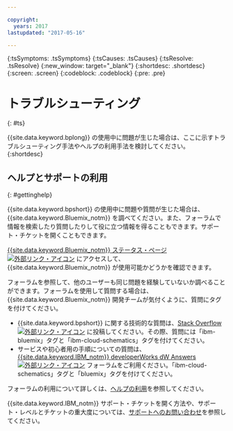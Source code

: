```yaml
---

copyright:
  years: 2017
lastupdated: "2017-05-16"

---
```


{:tsSymptoms: .tsSymptoms}
{:tsCauses: .tsCauses}
{:tsResolve: .tsResolve}
{:new_window: target="_blank"}
{:shortdesc: .shortdesc}
{:screen: .screen}
{:codeblock: .codeblock}
{:pre: .pre}

# トラブルシューティング
{: #ts}

{{site.data.keyword.bplong}} の使用中に問題が生じた場合は、ここに示すトラブルシューティング手法やヘルプの利用手法を検討してください。
{:shortdesc}


## ヘルプとサポートの利用
{: #gettinghelp}

{{site.data.keyword.bpshort}} の使用中に問題や質問が生じた場合は、{{site.data.keyword.Bluemix_notm}} を調べてください。また、フォーラムで情報を検索したり質問したりして役に立つ情報を得ることもできます。サポート・チケットを開くこともできます。

<a href="https://developer.ibm.com/bluemix/support/#status" target="_blank">{{site.data.keyword.Bluemix_notm}} ステータス・ページ <img src="../../icons/launch-glyph.svg" alt="外部リンク・アイコン"></a> にアクセスして、{{site.data.keyword.Bluemix_notm}} が使用可能かどうかを確認できます。

フォーラムを参照して、他のユーザーも同じ問題を経験していないか調べることができます。フォーラムを使用して質問する場合は、{{site.data.keyword.Bluemix_notm}} 開発チームが気付くように、質問にタグを付けてください。
  * {{site.data.keyword.bpshort}} に関する技術的な質問は、<a href="http://stackoverflow.com/search?q=ibm-cloud-schematics+ibm-bluemix" target="_blank">Stack Overflow <img src="../../icons/launch-glyph.svg" alt="外部リンク・アイコン"></a> に投稿してください。その際、質問には「ibm-bluemix」タグと「ibm-cloud-schematics」タグを付けてください。
  * サービスや初心者用の手順についての質問は、<a href="https://developer.ibm.com/answers/topics/ibm-cloud-schematics/?smartspace=bluemix" target="_blank">{{site.data.keyword.IBM_notm}} developerWorks dW Answers <img src="../../icons/launch-glyph.svg" alt="外部リンク・アイコン"></a> フォーラムをご利用ください。「ibm-cloud-schematics」タグと「bluemix」タグを付けてください。

フォーラムの利用について詳しくは、[ヘルプの利用](https://www.{DomainName}/docs/support/index.html#getting-help)を参照してください。

{{site.data.keyword.IBM_notm}} サポート・チケットを開く方法や、サポート・レベルとチケットの重大度については、[サポートへのお問い合わせ](/docs/support/index.html#contacting-support)を参照してください。
